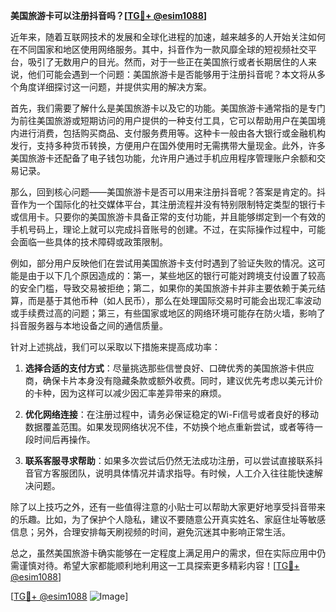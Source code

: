 **美国旅游卡可以注册抖音吗？[[TG💪+ @esim1088](https://t.me/s/esim1088)]**

近年来，随着互联网技术的发展和全球化进程的加速，越来越多的人开始关注如何在不同国家和地区使用网络服务。其中，抖音作为一款风靡全球的短视频社交平台，吸引了无数用户的目光。然而，对于一些正在美国旅行或者长期居住的人来说，他们可能会遇到一个问题：美国旅游卡是否能够用于注册抖音呢？本文将从多个角度详细探讨这一问题，并提供实用的解决方案。

首先，我们需要了解什么是美国旅游卡以及它的功能。美国旅游卡通常指的是专门为前往美国旅游或短期访问的用户提供的一种支付工具，它可以帮助用户在美国境内进行消费，包括购买商品、支付服务费用等。这种卡一般由各大银行或金融机构发行，支持多种货币转换，方便用户在国外使用时无需携带大量现金。此外，许多美国旅游卡还配备了电子钱包功能，允许用户通过手机应用程序管理账户余额和交易记录。

那么，回到核心问题——美国旅游卡是否可以用来注册抖音呢？答案是肯定的。抖音作为一个国际化的社交媒体平台，其注册流程并没有特别限制特定类型的银行卡或信用卡。只要你的美国旅游卡具备正常的支付功能，并且能够绑定到一个有效的手机号码上，理论上就可以完成抖音账号的创建。不过，在实际操作过程中，可能会面临一些具体的技术障碍或政策限制。

例如，部分用户反映他们在尝试用美国旅游卡支付时遇到了验证失败的情况。这可能是由于以下几个原因造成的：第一，某些地区的银行可能对跨境支付设置了较高的安全门槛，导致交易被拒绝；第二，如果你的美国旅游卡并非主要依赖于美元结算，而是基于其他币种（如人民币），那么在处理国际交易时可能会出现汇率波动或手续费过高的问题；第三，有些国家或地区的网络环境可能存在防火墙，影响了抖音服务器与本地设备之间的通信质量。

针对上述挑战，我们可以采取以下措施来提高成功率：

1. **选择合适的支付方式**：尽量挑选那些信誉良好、口碑优秀的美国旅游卡供应商，确保卡片本身没有隐藏条款或额外收费。同时，建议优先考虑以美元计价的卡种，因为这样可以减少因汇率差异带来的麻烦。
   
2. **优化网络连接**：在注册过程中，请务必保证稳定的Wi-Fi信号或者良好的移动数据覆盖范围。如果发现网络状况不佳，不妨换个地点重新尝试，或者等待一段时间后再操作。
   
3. **联系客服寻求帮助**：如果多次尝试后仍然无法成功注册，可以尝试直接联系抖音官方客服团队，说明具体情况并请求指导。有时候，人工介入往往能快速解决问题。

除了以上技巧之外，还有一些值得注意的小贴士可以帮助大家更好地享受抖音带来的乐趣。比如，为了保护个人隐私，建议不要随意公开真实姓名、家庭住址等敏感信息；另外，合理安排每天刷视频的时间，避免沉迷其中影响正常生活。

总之，虽然美国旅游卡确实能够在一定程度上满足用户的需求，但在实际应用中仍需谨慎对待。希望大家都能顺利地利用这一工具探索更多精彩内容！[[TG💪+ @esim1088](https://t.me/s/esim1088)]

[[TG💪+ @esim1088](https://t.me/s/esim1088) ![Image](https://i.postimg.cc/4NQfJmqS/Snipaste-2025-05-13-00-14-12.png)]